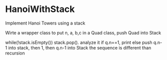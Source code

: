 # HanoiWithStack
Implement Hanoi Towers using a stack

Wirte a wrapper class to put n, a, b,c in a Quad class, push Quad into Stack

while(!stack.isEmpty()) stack.pop(). analyze it
                        if q.n==1, print
                        else push q.n-1 into stack, then 1, then q.n-1 into Stack
                        the sequence is different than recursion


